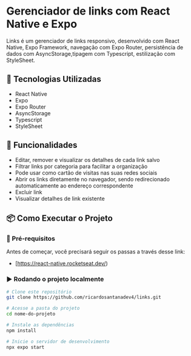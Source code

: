 # Gerenciador de links com React Native e Expo

Links é um gerenciador de links responsivo, desenvolvido com React Native, Expo Framework, navegação com Expo Router, persistência de dados
com AsyncStorage,tipagem com Typescript, estilização com StyleSheet.


## 🚀 Tecnologias Utilizadas
- React Native
- Expo
- Expo Router
- AsyncStorage
- Typescript
- StyleSheet

## 🔧 Funcionalidades
- Editar, remover e visualizar os detalhes de cada link salvo
- Filtrar links por categoria para facilitar a organização
- Pode usar como cartão de visitas nas suas redes sociais
- Abrir os links diretamente no navegador, sendo redirecionado automaticamente ao endereço correspondente
- Excluir link
- Visualizar detalhes de link existente

## 📦 Como Executar o Projeto

### 🔨 Pré-requisitos
Antes de começar, você precisará seguir os passas a través desse link:
- [https://react-native.rocketseat.dev/)

### ▶️ Rodando o projeto localmente
```bash
# Clone este repositório
git clone https://github.com/ricardosantanadev4/links.git

# Acesse a pasta do projeto
cd nome-do-projeto

# Instale as dependências
npm install

# Inicie o servidor de desenvolvimento
npx expo start
